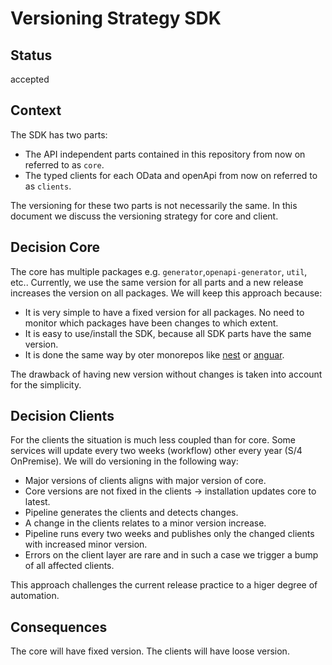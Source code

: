 # Versioning Strategy SDK

## Status

accepted

## Context

The SDK has two parts:
- The API independent parts contained in this repository from now on referred to as `core`. 
- The typed clients for each OData and openApi from now on referred to as `clients`.

The versioning for these two parts is not necessarily the same.
In this document we discuss the versioning strategy for core and client. 

## Decision Core

The core has multiple packages e.g. `generator`,`openapi-generator`, `util`, etc..
Currently, we use the same version for all parts and a new release increases the version on all packages.
We will keep this approach because:
- It is very simple to have a fixed version for all packages.
No need to monitor which packages have been changes to which extent.
- It is easy to use/install the SDK, because all SDK parts have the same version.
- It is done the same way by oter monorepos like [nest](https://github.com/nestjs/nest) or [anguar](https://github.com/angular/angular).

The drawback of having new version without changes is taken into account for the simplicity.

## Decision Clients

For the clients the situation is much less coupled than for core. 
Some services will update every two weeks (workflow) other every year (S/4 OnPremise).
We will do versioning in the following way:
- Major versions of clients aligns with major version of core.
- Core versions are not fixed in the clients -> installation updates core to latest.
- Pipeline generates the clients and detects changes.
- A change in the clients relates to a minor version increase.
- Pipeline runs every two weeks and publishes only the changed clients with increased minor version.
- Errors on the client layer are rare and in such a case we trigger a bump of all affected clients.

This approach challenges the current release practice to a higer degree of automation.

## Consequences

The core will have fixed version.
The clients will have loose version.
